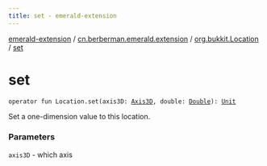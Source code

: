 ```yaml
---
title: set - emerald-extension
---
```


[emerald-extension](../../index.html) / [cn.berberman.emerald.extension](../index.html) / [org.bukkit.Location](index.html) / [set](.)

# set

`operator fun Location.set(axis3D: `[`Axis3D`](../-axis3-d/index.html)`, double: `[`Double`](https://kotlinlang.org/api/latest/jvm/stdlib/kotlin/-double/index.html)`): `[`Unit`](https://kotlinlang.org/api/latest/jvm/stdlib/kotlin/-unit/index.html)

Set a one-dimension value to this location.

### Parameters

`axis3D` - which axis